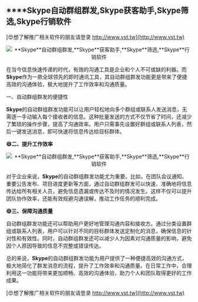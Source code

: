 ## ****Skype**自动群组群发,**Skype**获客助手,**Skype**筛选,**Skype**行销软件**

[😍想了解推广相关软件的朋友请登录 http://www.vst.tw](http://www.vst.tw)

 <center><img src="https://vst.tw/MP4/tuiguang/png/2.png" alt="**Skype**自动群组群发,**Skype**获客助手,**Skype**筛选,**Skype**行销软件"></center>

在当今信息快速传递的时代，有效的沟通工具是企业和个人不可或缺的利器。而**Skype**作为一款全球领先的即时通讯工具，其自动群组群发功能更是带来了便捷高效的沟通体验，极大地提升了工作效率和沟通质量。

一、自动群组群发的便捷性

**Skype**的自动群组群发功能可以让用户轻松地向多个群组或联系人发送消息，无需逐一手动输入每个接收者的信息。这种批量发送的方式不仅节省了时间，还减少了繁琐的操作步骤，提高了沟通效率。用户只需事先设置好群组或联系人列表，然后一键发送消息，即可快速将信息传达给目标群体。

**😄二、提升工作效率**

 <center><img src="https://vst.tw/MP4/tuiguang/png/8.png" alt="**Skype**自动群组群发,**Skype**获客助手,**Skype**筛选,**Skype**行销软件"></center>

对于企业来说，**Skype**的自动群组群发功能尤为重要。比如，在团队会议通知、重要公告发布、项目进度更新等方面，通过自动群组群发可以快速、准确地将信息传达给所有相关人员，避免信息遗漏或传达不及时的情况发生。这样不仅可以提升团队协作效率，还能有效规避沟通误解，推动工作任务的顺利完成。

**😄三、保障沟通质量**

自动群组群发功能还可以帮助用户更好地管理沟通内容和接收方。通过分类设置群组或联系人列表，用户可以针对不同的目标群体发送定制化的消息，确保信息的针对性和有效性。同时，自动群组群发还可以减少人为因素对沟通质量的影响，避免因个人原因导致的信息不完整或错误传达。

总的来说，**Skype**的自动群组群发功能为用户提供了一种便捷高效的沟通方式，极大地简化了群发消息的流程，提升了工作效率和沟通质量。在日常工作中，合理利用这一功能将带来更加顺畅、高效的沟通体验，助力个人和团队取得更好的工作成果。

[😍想了解推广相关软件的朋友请登录 http://www.vst.tw](http://www.vst.tw)



